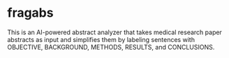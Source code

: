 # fragabs
This is an AI-powered abstract analyzer that takes medical research paper abstracts as input and simplifies them by labeling sentences with OBJECTIVE, BACKGROUND, METHODS, RESULTS, and CONCLUSIONS.
